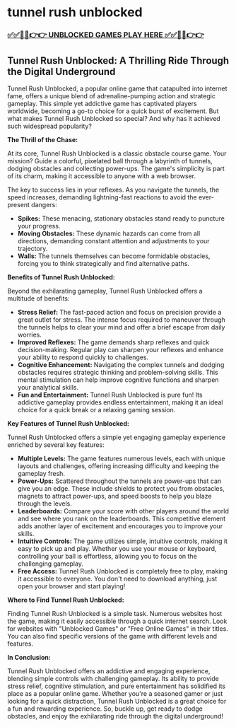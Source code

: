 # tunnel rush unblocked

### [✅✅🔴🔴👉👉 UNBLOCKED GAMES PLAY HERE ✅✅🔴🔴👉👉](https://topstoryindia.com)

## Tunnel Rush Unblocked: A Thrilling Ride Through the Digital Underground

Tunnel Rush Unblocked, a popular online game that catapulted into internet fame, offers a unique blend of adrenaline-pumping action and strategic gameplay. This simple yet addictive game has captivated players worldwide, becoming a go-to choice for a quick burst of excitement. But what makes Tunnel Rush Unblocked so special? And why has it achieved such widespread popularity?

**The Thrill of the Chase:**

At its core, Tunnel Rush Unblocked is a classic obstacle course game. Your mission? Guide a colorful, pixelated ball through a labyrinth of tunnels, dodging obstacles and collecting power-ups. The game's simplicity is part of its charm, making it accessible to anyone with a web browser.

The key to success lies in your reflexes. As you navigate the tunnels, the speed increases, demanding lightning-fast reactions to avoid the ever-present dangers:

* **Spikes:** These menacing, stationary obstacles stand ready to puncture your progress.
* **Moving Obstacles:** These dynamic hazards can come from all directions, demanding constant attention and adjustments to your trajectory.
* **Walls:** The tunnels themselves can become formidable obstacles, forcing you to think strategically and find alternative paths.

**Benefits of Tunnel Rush Unblocked:**

Beyond the exhilarating gameplay, Tunnel Rush Unblocked offers a multitude of benefits:

* **Stress Relief:** The fast-paced action and focus on precision provide a great outlet for stress. The intense focus required to maneuver through the tunnels helps to clear your mind and offer a brief escape from daily worries.
* **Improved Reflexes:**  The game demands sharp reflexes and quick decision-making. Regular play can sharpen your reflexes and enhance your ability to respond quickly to challenges.
* **Cognitive Enhancement:** Navigating the complex tunnels and dodging obstacles requires strategic thinking and problem-solving skills. This mental stimulation can help improve cognitive functions and sharpen your analytical skills.
* **Fun and Entertainment:**  Tunnel Rush Unblocked is pure fun! Its addictive gameplay provides endless entertainment, making it an ideal choice for a quick break or a relaxing gaming session.

**Key Features of Tunnel Rush Unblocked:**

Tunnel Rush Unblocked offers a simple yet engaging gameplay experience enriched by several key features:

* **Multiple Levels:**  The game features numerous levels, each with unique layouts and challenges, offering increasing difficulty and keeping the gameplay fresh.
* **Power-Ups:**  Scattered throughout the tunnels are power-ups that can give you an edge. These include shields to protect you from obstacles, magnets to attract power-ups, and speed boosts to help you blaze through the levels.
* **Leaderboards:**  Compare your score with other players around the world and see where you rank on the leaderboards. This competitive element adds another layer of excitement and encourages you to improve your skills.
* **Intuitive Controls:**  The game utilizes simple, intuitive controls, making it easy to pick up and play. Whether you use your mouse or keyboard, controlling your ball is effortless, allowing you to focus on the challenging gameplay.
* **Free Access:**  Tunnel Rush Unblocked is completely free to play, making it accessible to everyone. You don't need to download anything, just open your browser and start playing!

**Where to Find Tunnel Rush Unblocked:**

Finding Tunnel Rush Unblocked is a simple task. Numerous websites host the game, making it easily accessible through a quick internet search. Look for websites with "Unblocked Games" or "Free Online Games" in their titles. You can also find specific versions of the game with different levels and features.

**In Conclusion:**

Tunnel Rush Unblocked offers an addictive and engaging experience, blending simple controls with challenging gameplay. Its ability to provide stress relief, cognitive stimulation, and pure entertainment has solidified its place as a popular online game. Whether you're a seasoned gamer or just looking for a quick distraction, Tunnel Rush Unblocked is a great choice for a fun and rewarding experience. So, buckle up, get ready to dodge obstacles, and enjoy the exhilarating ride through the digital underground! 
